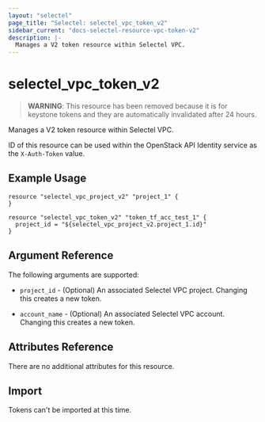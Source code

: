 ```yaml
---
layout: "selectel"
page_title: "Selectel: selectel_vpc_token_v2"
sidebar_current: "docs-selectel-resource-vpc-token-v2"
description: |-
  Manages a V2 token resource within Selectel VPC.
---
```


# selectel\_vpc\_token_v2

> **WARNING**: This resource has been removed because it is for keystone tokens and
> they are automatically invalidated after 24 hours.


Manages a V2 token resource within Selectel VPC.

ID of this resource can be used within the OpenStack API Identity service as
the `X-Auth-Token` value.

## Example Usage

```hcl
resource "selectel_vpc_project_v2" "project_1" {
}

resource "selectel_vpc_token_v2" "token_tf_acc_test_1" {
  project_id = "${selectel_vpc_project_v2.project_1.id}"
}
```

## Argument Reference

The following arguments are supported:

* `project_id` - (Optional) An associated Selectel VPC project. Changing this
  creates a new token.

* `account_name` - (Optional) An associated Selectel VPC account. Changing this
  creates a new token.

## Attributes Reference

There are no additional attributes for this resource.

## Import

Tokens can't be imported at this time.
